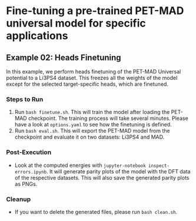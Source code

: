 # Fine-tuning a pre-trained PET-MAD universal model for specific applications

## Example 02: Heads Finetuning

In this example, we perform heads finetuning of the PET-MAD Universal potential to a Li3PS4 dataset. This freezes all the
weights of the model except for the selected target-specific heads, which are finetuned.

### Steps to Run
1. Run `bash finetune.sh`. This will train the model after loading the PET-MAD checkpoint. The training process will take several minutes. Please have a look at `options.yaml` to see how the finetuning is defined.
2. Run `bash eval.sh`. This will export the PET-MAD model from the checkpoint and evaluate it on two datasets: Li3PS4 and MAD.

### Post-Execution
- Look at the computed energies with `jupyter-notebook inspect-errors.ipynb`. It will generate parity plots of the model with the DFT data of the respective datasets. This will also save the generated parity plots as PNGs.

### Cleanup
- If you want to delete the generated files, please run `bash clean.sh`.

